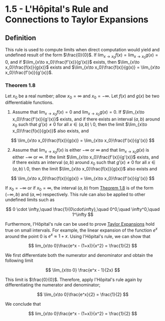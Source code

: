 # 1.5 - L'Hôpital's Rule and Connections to Taylor Expansions

## Definition

This rule is used to compute limits when direct computation would yield and undefined result of the form $\frac{0}{0}$. If $\lim_{x\to x_0}f(x) = \lim_{x\to x_0}g(x) = 0$, and if $\lim_{x\to x_0}\frac{f'(x)}{g'(x)}$ exists, then $\lim_{x\to x_0}\frac{f(x)}{g(x)}$ exists and $\lim_{x\to x_0}\frac{f(x)}{g(x)} = \lim_{x\to x_0}\frac{f'(x)}{g'(x)}$.

### Theorem 1.8

Let $x_0$ be a real number; allow $x_0 = \infty$ and $x_0 = -\infty$. Let $f(x)$ and $g(x)$ be two differentiable functions.

1. Assume that $\lim_{x\to x_0}f(x) = 0$ and  $\lim_{x\to x_0}g(x) = 0$. If $\lim_{x\to x_0}\frac{f'(x)}{g'(x)}$ exists, and if there exists an interval $(a, b)$ around $x_0$ such that $g'(x) \neq 0$ for all $x \in (a, b) \setminus 0$, then the limit $\lim_{x\to x_0}\frac{f(x)}{g(x)}$ also exists, and

$$ \lim_{x\to x_0}\frac{f(x)}{g(x)} = \lim_{x\to x_0}\frac{f'(x)}{g'(x)} $$

2. Assume that $\lim_{x\to x_0}f(x)$ is either $-\infty$ or $\infty$ and that $\lim_{x\to x_0}g(x)$ is either $-\infty$ or $\infty$. If the limit $\lim_{x\to x_0}\frac{f'(x)}{g'(x)}$ exists, and if there exists an interval $(a, b)$ around $x_0$ such that $g'(x) \neq 0$ for all $x \in (a, b) \setminus 0$, then the limit $\lim_{x\to x_0}\frac{f(x)}{g(x)}$ also exists and

$$ \lim_{x\to x_0}\frac{f(x)}{g(x)} = \lim_{x\to x_0}\frac{f'(x)}{g'(x)} $$

If $x_0 = - \infty$ or if $x_0 = \infty$, the interval $(a, b)$ from [Theorem 1.8](#theorem-18) is of the form $(-\infty, b)$ and $(a, \infty)$ respectively. This rule can also be applied to other undefined limits such as

$$ 0 \cdot \infty,\quad \frac{1}{0\cdot\infty},\quad 0^0,\quad \infty^0,\quad 1^\infty $$

Furthermore, l'Hôpital's rule can be used to prove [Taylor Expansions](https://mathworld.wolfram.com/TaylorSeries.html) hold true on small intervals. For example, the linear expansion of the function $e^x$ around the point $0$ is $e^x \approx 1 + x$. Using l'Hôpital's rule, we can show that

$$ lim_{x\to 0}\frac{e^x - (1+x)}{x^2} = \frac{1}{2} $$

We first differentiate both the numerator and denominator and obtain the following limit

$$ \lim_{x\to 0} \frac{e^x - 1}{2x} $$

This limit is $\frac{0}{0}$. Therefore, apply l'Hôpital's rule again by differentiating the numerator and denominator;

$$ \lim_{x\to 0}\frac{e^x}{2} = \frac{1}{2} $$

We conclude that

$$ lim_{x\to 0}\frac{e^x - (1+x)}{x^2} = \frac{1}{2} $$
